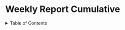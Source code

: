 # Weekly Report Cumulative

<details>
<summary>Table of Contents</summary>

- [Weekly Report Cumulative](#weekly-report-cumulative)
  - [Scope](#scope)
  - [Weekly Report - Week 1](#weekly-report---week-1)
    - [Overview](#overview)
    - [Goals](#goals)
    - [Key Accomplishments](#key-accomplishments)
    - [Next Week](#next-week)
    - [Meeting \& Collaborations](#meeting--collaborations)
    - [Other Notes](#other-notes)
  - [Weekly Report - Week 2](#weekly-report---week-2)
    - [Overview](#overview-1)
    - [Goals](#goals-1)
    - [Key Accomplishments](#key-accomplishments-1)
    - [Next Week](#next-week-1)
    - [Meeting \& Collaborations](#meeting--collaborations-1)
    - [Other Notes](#other-notes-1)
  - [Weekly Report - Week 3](#weekly-report---week-3)
    - [Overview](#overview-2)
    - [Goals](#goals-2)
    - [Key Accomplishments](#key-accomplishments-2)
    - [Next Week](#next-week-2)
    - [Other Notes](#other-notes-2)
  - [Weekly Report - Week 4](#weekly-report---week-4)
    - [Overview](#overview-3)
    - [Goals](#goals-3)
    - [Key Accomplishments](#key-accomplishments-3)
    - [Next Week](#next-week-3)
    - [Other Notes](#other-notes-3)

<details>

## Scope
This document copies all the weekly reports in a single document, providing a quick overview of the project’s goals, key accomplishments and challenges.


## Weekly Report - Week 1

### Overview

The week began with the presentation of the 7-week project, which focuses on creating a serious game. We had a conversation with the teacher to understand the expectations and requirements for the project.

### Goals

1. **First Brainstorm on the Game and What to Produce as a Serious Game:**
   - The main goal was to create a serious game centered around climate change. All team members discussed the type of game we would make and the climate change mechanics to include.

2. **Finalize the Project Concept:**
   - We decided to develop a city-building game. The player will make decisions on how to build the city, affecting the carbon footprint and CO2 emissions, which in turn impacts the climate.

3. **Study Climate Change:**
   - To create a sustainable city-building game, we studied the various causes of climate change and selected the aspects we would adapt for our game.

4. **Learn Godot:**
   - Godot is the game engine we will use to develop the game. None of the team members had prior experience with Godot.

### Key Accomplishments

- ✅ Brainstormed and decided on the type of serious game to produce.
- ✅ Finalized the project concept overview.
- ✅ Began learning Godot.

### Next Week

1. Hold a final meeting to decide what we will implement in our game.
2. Start and complete the README document.
3. Search for templates to use for building the game.
4. Start implementing the game design user interface.
5. Start and complete the project charter.
6. Begin working on the functional specifications document.

### Meeting & Collaborations

We held a meeting on Wednesday where we concluded on creating a sustainable city-building game. Guillaume Deramchi, the Technical Writer, proposed the city-building idea on the first day of school, and we had a brief discussion with the teacher who agreed with our project. It was left to us to decide on the game's mechanics and overall design.

### Other Notes

To conclude, the week started with a lot of passion and many ideas. All team members are eager to develop an educational game, and I hope things will continue to progress smoothly.


## Weekly Report - Week 2

### Overview

The week began with task planning. We focused on understanding the concept of climate change, identifying the key mechanics for our game, and determining what we will teach players, as it is a serious game.

### Goals

1. **Final Brainstorm:**
   - Outline key mechanics and educational goals.

2. **README Document:**
   - Assigned to Jason Grosso. Includes project links and team member roles.

3. **Templates for the Game:**
   - Manech Laguens and Victor Leroy are finding templates to save time.

4. **Game Design User Interface:**
   - Implement the game environment with trees and roads as a prototype starting point.

5. **Project Charter:**
   - Describe project goals, objectives, and resource requirements.

6. **Functional Specification Document:**
   - Outline project scope(what is the project all about). Due November 22, 2024. Handled by Guillaume Deramchi.

### Key Accomplishments

- ✅ Final Brainstorm
- ✅ README Document
- ✅ Templates for the Game
- ✅ Project Charter

### Next Week

1. Complete the functional specification document.
2. Have at least a visual representation of our game implemented.
3. Start the technical specification document.
4. Begin implementing the game prototype.
5. Start implementing the basic core mechanics of the game.

### Meeting & Collaborations

Final meeting decided to focus on the impact of CO2 emissions and the carbon footprint of infrastructure and transportation in a city. The game will show how player decisions affect the city's ecosystem.

### Other Notes

The week was productive, but we didn't meet all requirements due to limited project time. We will complete everything next week with available time.


## Weekly Report - Week 3

### Overview

This week, our main objective was to start the game prototype, aiming to have a visual representation of the game environment and, if possible, the game logic. Additionally, we worked on completing, and starting some essential documents.


### Goals

1. **Technical Specification Document:**
   - Assigned to Lucas Aubard. Responsible for explaining how the game will be built in the technical document.

2. **Start the Game Prototype:**
   - Manech Laguens, Victor Leroy, and Lucas Aubard are in charge of creating the first version of the prototype.
     - **Game Design User Interface:** Implement the game environment with buildings, trees and roads.
     - **Game Main Loop:** Create an inventory where players can select and place different buildings, and roads in the environment to make up the city.

3. **Functional Specification Document:**
   - Submit the functional document. Due November 22, 2024. Handled by Guillaume DERAMCHI.

4. **Test Plan Document:**
   - Begin drafting the test plan document.


### Key Accomplishments

- ✅ Started the game prototype.
- ✅ Completed the Functional Specification Document.


### Next Week

1. Complete the technical specification document.
2. Conduct unit tests.
3. Continue implementing the basic core mechanics of the game.
4. Continue improving the game UI.
5. Start drafting the User Manual.
6. Begin the Test Plan Document.


### Other Notes

The week was moderately productive. While we didn't complete all our goals, we exceeded expectations on the tasks we did complete. This delay does not affect the project deadlines, and we are on track.


## Weekly Report - Week 4

### Overview

We had three hours of project time this week, which was not enough to complete all our tasks.

### Goals

1. **Submit Technical Specification Document:**
   - Assigned to Lucas Aubard. Responsible for submitting the technical document before the deadline.

2. **User Manual:**
   - Assigned to Jason Grosso. Responsible for creating a user-friendly game guidebook to explain how the game functions.

### Key Accomplishments

- ✅ Completed the Technical Specification Document.

### Next Week

1. Conduct unit tests to ensure the game is bug-free.
2. Continue implementing the basic core mechanics of the game.
3. Continue improving the game UI.

### Other Notes

The week was not productive due to a lack of project time. We need to work over the weekend to catch up and meet deadlines. We have critical tasks running out of their due date that must be completed as soon as possible to avoid delays and potential issues later.